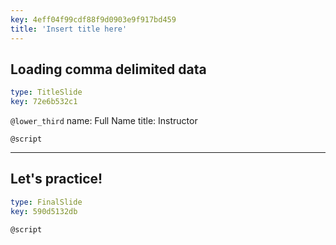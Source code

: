 ```yaml
---
key: 4eff04f99cdf88f9d0903e9f917bd459
title: 'Insert title here'
---
```


## Loading comma delimited data

```yaml
type: TitleSlide
key: 72e6b532c1
```

`@lower_third`
name: Full Name
title: Instructor

`@script`


---

## Let's practice!

```yaml
type: FinalSlide
key: 590d5132db
```

`@script`
